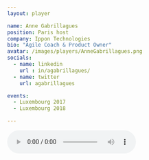```yaml
---
layout: player

name: Anne Gabrillagues
position: Paris host
company: Ippon Technologies
bio: "Agile Coach & Product Owner"
avatar: /images/players/AnneGabrillagues.png
socials:
  - name: linkedin
    url : in/agabrillagues/
  - name: twitter
    url: agabrillagues

events:
  - Luxembourg 2017
  - Luxembourg 2018

---
```


<audio controls>
  <source src="/files/soundbites/2017-03/170324-AnneGabrillagues.mp3" type="audio/mpeg">
  Your browser does not support the audio tag.
</audio>
